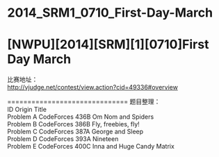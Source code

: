 2014_SRM1_0710_First-Day-March
==============================

[NWPU][2014][SRM][1][0710]First Day March
==============================

比赛地址：  
http://vjudge.net/contest/view.action?cid=49336#overview

==============================
题目整理：  
ID		Origin			Title  
Problem A	CodeForces 436B		Om Nom and Spiders  
Problem B	CodeForces 386B		Fly, freebies, fly!  
Problem C	CodeForces 387A		George and Sleep  
Problem D	CodeForces 393A		Nineteen  
Problem E	CodeForces 400C		Inna and Huge Candy Matrix  
